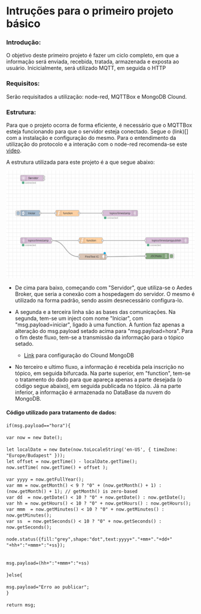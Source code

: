 # Intruções para o primeiro projeto básico

### Introdução:
O objetivo deste primeiro projeto é fazer um ciclo completo, em que a informação será enviada, recebida, tratada, armazenada e exposta ao usuário. Inicicialmente, será utilizado MQTT, em seguida o HTTP

### Requisitos:
Serão requisitados a utilização: node-red, MQTTBox e MongoDB Clound.

### Estrutura:
Para que o projeto ocorra de forma eficiente, é necessário que o MQTTBox esteja funcionando para que o servidor esteja conectado. Segue o (link)[] com a instalação e configuração do mesmo. Para o entendimento da utilização do protocolo e a interação com o node-red recomenda-se este [video](https://www.youtube.com/watch?v=XwpapCUh9bU&t=4s&ab_channel=JorgeAugustoMondadori).

A estrutura utilizada para este projeto é a que segue abaixo:

![pic](/media/git/ProjetoNode/Diagrama%20geral.png)

- De cima para baixo, começando com "Servidor", que utiliza-se o Aedes Broker, que seria a conexão com a hospedagem do servidor. O mesmo é utilizado na forma padrão, sendo assim desnecessário configura-lo.

- A segunda e a terceira linha são as bases das comunicações. Na segunda, tem-se um inject com nome "Iniciar", com "msg.payload=iniciar", ligado à uma function. A funtion faz apenas a alteração do msg.payload setado acima para "msg.payload=hora". Para o fim deste fluxo, tem-se a transmissão da informação para o tópico setado.
  - [Link](https://www.youtube.com/watch?v=03NwekIdcMo&t=488s&ab_channel=ShahramJalaliniya) para configuração do Clound MongoDB
   
- No terceiro e ultimo fluxo, a informação é recebida pela inscrição no tópico, em seguida bifurcada. Na parte superior, em "function", tem-se o tratamento do dado para que apareça apenas a parte desejada (o código segue abaixo), em seguida publicada no tópico. Já na parte inferior, a informação é armazenada no DataBase da nuvem do MongoDB.

#### Código utilizado para tratamento de dados:
 
    if(msg.payload=="hora"){
    
    var now = new Date();

    let localDate = new Date(now.toLocaleString('en-US', { timeZone: "Europe/Budapest" }));
    let offset = now.getTime() - localDate.getTime();
    now.setTime( now.getTime() + offset );

    var yyyy = now.getFullYear();
    var mm = now.getMonth() < 9 ? "0" + (now.getMonth() + 1) : (now.getMonth() + 1); // getMonth() is zero-based
    var dd  = now.getDate() < 10 ? "0" + now.getDate() : now.getDate();
    var hh = now.getHours() < 10 ? "0" + now.getHours() : now.getHours();
    var mmm  = now.getMinutes() < 10 ? "0" + now.getMinutes() : now.getMinutes();
    var ss  = now.getSeconds() < 10 ? "0" + now.getSeconds() : now.getSeconds();

    node.status({fill:"grey",shape:"dot",text:yyyy+"."+mm+"."+dd+" "+hh+":"+mmm+":"+ss});

   
    msg.payload=(hh+":"+mmm+":"+ss)
    
    }else{
    
    msg.payload="Erro ao publicar";
    }

    return msg;
    
